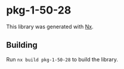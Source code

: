 # pkg-1-50-28

This library was generated with [Nx](https://nx.dev).

## Building

Run `nx build pkg-1-50-28` to build the library.
